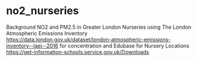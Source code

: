 # no2_nurseries
Background NO2 and PM2.5 in Greater London Nurseries using The London Atmospheric Emissions Inventory https://data.london.gov.uk/dataset/london-atmospheric-emissions-inventory--laei--2016 for concentration and Edubase for Nursery Locations https://get-information-schools.service.gov.uk/Downloads
